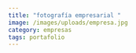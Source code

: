 ```yaml
---
title: "fotografía empresarial "
image: /images/uploads/empresa.jpg
category: empresas
tags: portafolio
---
```

